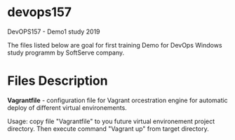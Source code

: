 # devops157
DevOPS157 - Demo1 study 2019

The files listed below are goal for first training Demo for DevOps Windows study programm by SoftServe company.
<h1>Files Description</h1>
<p><strong>Vagrantfile</strong> - configuration file for Vagrant orcestration engine for automatic deploy of different virtual environements.</p>
<p>Usage: copy file "Vagrantfile" to you future virtual environement project directory. Then execute command "Vagrant up" from target directory.</p>
